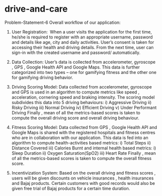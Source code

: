 # drive-and-care
Problem-Statement-6
Overall workflow of our application: 
1) User Registration:  When a user visits the application for the first time, he/she is required to register with an appropriate username, password and details like age, city and daily activities. User’s consent is taken for accessing their health and driving details. From the next time, user can sign-in with the created username and password/ automatically.
   
2) Data Collection:  User’s data is collected from accelerometer, gyroscope , GPS , Google Health API and Google Maps. This data is further categorized into two types – one for gamifying fitness and the other one for gamifying driving behavior.
 
3) Driving Scoring Model:  Data collected from accelerometer, gyroscope and GPS is used in an algorithm to compute metrics like speed , acceleration, cornering speed and braking intensity. The scoring model subdivides this data into 
       5 driving behaviours:
       i) Aggressive Driving           ii) Risky Driving           iii) Normal Driving         iv) Efficient Driving        v) Under Performant Driving
       Finally , mean of all the metrics-based scores is taken to compute the overall driving score and overall driving behaviour.
   
4) Fitness Scoring Model:  Data collected from GPS , Google Health API and Google Maps is shared with the registered hospitals and fitness centres who are in collaboration with our application. This data is fed into an algorithm to compute health-activities based metrics:
      i) Total Steps                                ii) Distance Covered                                  iii) Calories Burnt 
      and internal health based metrics:
      i) Sleep Duration                         ii) Oxygen Saturation(SpO2)                    iii) Heart Rate
      Finally , mean of all the metrics-based scores is taken to compute the overall fitness score.
   
5) Incentivization System:  Based on the overall driving and fitness scores , users will be given discounts on vehicle insurances   , health insurances and Bajaj products. Certain customers with good records would also be given free trial of Bajaj products for a certain time duration.


